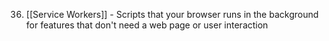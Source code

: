 
36. [[Service Workers]] - Scripts that your browser runs in the background for features that don't need a web page or user interaction